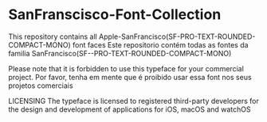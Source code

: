 # SanFranscisco-Font-Collection
This repository contains all Apple-SanFrancisco(SF-PRO-TEXT-ROUNDED-COMPACT-MONO) font faces
Este repositorio contém todas as fontes da familia SanFrancisco(SF--PRO-TEXT-ROUNDED-COMPACT-MONO)

Please note that it is forbidden to use this typeface for your commercial project.
Por favor, tenha em mente que é proibido usar essa font nos seus projetos comerciais

LICENSING
The typeface is licensed to registered third-party developers for the design and development of applications for iOS, macOS and watchOS
